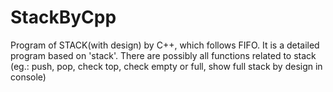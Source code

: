 # StackByCpp
Program of STACK(with design) by C++, which follows FIFO. 
It is a detailed program based on 'stack'. There are possibly all functions related to stack (eg.: push, pop, check top, check empty or full, show full stack by design in console)
